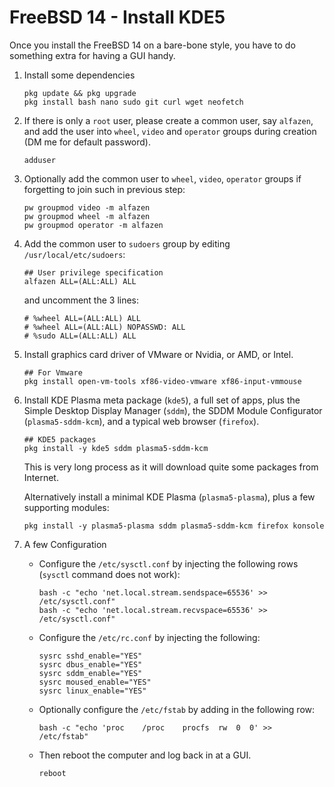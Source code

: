# FreeBSD 14 - Install KDE5



Once you install the FreeBSD 14 on a bare-bone style, you have to do something extra for having a GUI handy.



1. Install some dependencies

   ```
   pkg update && pkg upgrade
   pkg install bash nano sudo git curl wget neofetch
   ```

   

2. If there is only a `root` user, please create a common user, say `alfazen`, and add the user into `wheel`, `video` and `operator` groups during creation (DM me for default password).

   ```
   adduser
   ```

   

3. Optionally add the common user to `wheel`, `video`, `operator` groups if forgetting to join such in previous step:

   ```
   pw groupmod video -m alfazen
   pw groupmod wheel -m alfazen
   pw groupmod operator -m alfazen
   ```

   

4. Add the common user to `sudoers` group by editing `/usr/local/etc/sudoers`:

   ```
   ## User privilege specification
   alfazen ALL=(ALL:ALL) ALL
   ```

   and uncomment the 3 lines:

   ```
   # %wheel ALL=(ALL:ALL) ALL
   # %wheel ALL=(ALL:ALL) NOPASSWD: ALL
   # %sudo ALL=(ALL:ALL) ALL 
   ```

   

5. Install graphics card driver of VMware or Nvidia, or AMD, or Intel.

   ```
   ## For Vmware
   pkg install open-vm-tools xf86-video-vmware xf86-input-vmmouse
   ```

   

6. Install KDE Plasma meta package (`kde5`), a full set of apps, plus the Simple Desktop Display Manager (`sddm`), the SDDM Module Configurator (`plasma5-sddm-kcm`), and a typical web browser (`firefox`).

   ```
   ## KDE5 packages
   pkg install -y kde5 sddm plasma5-sddm-kcm
   ```

   This is very long process as it will download quite some packages from Internet.

   

   Alternatively install a minimal KDE Plasma (`plasma5-plasma`), plus a few supporting modules:

   ```
   pkg install -y plasma5-plasma sddm plasma5-sddm-kcm firefox konsole
   ```

   

7. A few Configuration

   * Configure the `/etc/sysctl.conf` by injecting the following rows (`sysctl` command does not work):

     ```
     bash -c "echo 'net.local.stream.sendspace=65536' >> /etc/sysctl.conf"
     bash -c "echo 'net.local.stream.recvspace=65536' >> /etc/sysctl.conf"
     ```
     
   * Configure the `/etc/rc.conf` by injecting the following:

     ```
     sysrc sshd_enable="YES"
     sysrc dbus_enable="YES"
     sysrc sddm_enable="YES"
     sysrc moused_enable="YES"
     sysrc linux_enable="YES"
     ```
     
   * Optionally configure the `/etc/fstab` by adding in the following row:

     ```
     bash -c "echo 'proc    /proc    procfs  rw  0  0' >> /etc/fstab"
     ```
     
   * Then reboot the computer and log back in at a GUI.

     ```
     reboot
     ```

   

   